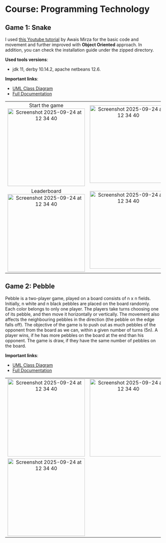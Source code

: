 # Course: Programming Technology

## Game 1: Snake


I used [this Youtube tutorial](https://www.youtube.com/watch?v=_SqnzvJuKiA) by Awais Mirza for the basic code and movement and further improved with **Object Oriented** approach. In addition, you can check the installation guide under the zipped directory.

__Used tools versions__:
- jdk 11, derby 10.14.2, apache netbeans 12.6.

__Important links__:
- [UML Class Diagram](https://github.com/khongorzulkhenchbish/ELTE_course_projects/blob/main/programming_technology/khongorzul-Snake/snake-class-diagram.png)
- [Full Documentation](https://github.com/khongorzulkhenchbish/ELTE_course_projects/blob/main/programming_technology/khongorzul-Snake/khongorzul-assignments-3.pdf)


<table>
  <tr>
    <td align="center">
      Start the game
      <br>
      <img src="https://github.com/user-attachments/assets/88c68373-c11d-48b8-9681-c2778361da1b" alt="Screenshot 2025-09-24 at 12 34 40" height="250">
    </td>
    <td align="center">
      <img src="https://github.com/user-attachments/assets/7f713725-8454-48d3-b12a-41657192674d" alt="Screenshot 2025-09-24 at 12 34 40" height="250">
    </td>
  </tr>
  <tr>
    <td align="center">
      Leaderboard<br>
      <img src="https://github.com/user-attachments/assets/cd6a6598-fc2e-41ec-8330-a3ea0354141e" alt="Screenshot 2025-09-24 at 12 34 40" height="250">
    </td>
    <td align="center">
      <img src="https://github.com/user-attachments/assets/987b8869-8069-4497-aab1-90f8c3801bfb" alt="Screenshot 2025-09-24 at 12 34 40" height="250">
    </td>
  </tr>
</table>


## Game 2: Pebble


Pebble is a two-player game, played on a board consists of n x n fields. Initially, n white and n
black pebbles are placed on the board randomly. Each color belongs to only one player. The
players take turns choosing one of its pebble, and then move it horizontally or vertically. The
movement also affects the neighbouring pebbles in the direction (the pebble on the edge falls
off). The objective of the game is to push out as much pebbles of the opponent from the board
as we can, within a given number of turns (5n). A player wins, if he has more pebbles on the
board at the end than his opponent. The game is draw, if they have the same number of
pebbles on the board.

__Important links__:
- [UML Class Diagram](https://github.com/khongorzulkhenchbish/ELTE_course_projects/blob/main/programming_technology/khongorzul-Pebble/pebbles-class-diagram.png)
- [Full Documentation](https://github.com/khongorzulkhenchbish/ELTE_course_projects/blob/main/programming_technology/khongorzul-Pebble/khongorzul-assignment-2-pebble-gui.pdf)


<table>
  <tr>
    <td align="center">
      <img src="https://github.com/user-attachments/assets/866590d3-6150-4b49-a467-3ea0539cda53" alt="Screenshot 2025-09-24 at 12 34 40" height="250">
    </td>
    <td align="center">
      <img src="https://github.com/user-attachments/assets/2a6811e3-ffe1-4202-8f1c-d6ecb0f670b1" alt="Screenshot 2025-09-24 at 12 34 40" height="250">
    </td>
  </tr>
  <tr>
    <td align="center">
      <img src="https://github.com/user-attachments/assets/c7f7c584-a6ec-42fc-bb68-6b5fff1f313a" alt="Screenshot 2025-09-24 at 12 34 40" height="250">
    </td>
  </tr>
</table>
